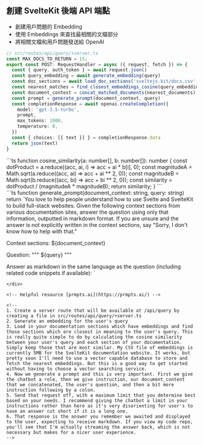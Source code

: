 ## <carbon-bare-metal-server /> 創建 SvelteKit 後端 API 端點 <!-- Create SvelteKit back-end API endpoint  -->

- <carbon-3d-print-mesh /> 創建用戶問題的 Embedding <!-- Create embedding of user's query -->
- <fluent-mdl2-documentation /> 使用 Embeddings 來查找最相關的文檔部分 <!-- Use embeddings to find most relevant documentation sections -->
- <carbon-chat /> 將相關文檔和用戶問題發送給 OpenAI <!-- Send relevant documentation and user's question to OpenAI -->

```ts {all|4-5|6-7|8-9|8-9|10-17}
// src/routes/api/query/+server.ts
const MAX_DOCS_TO_RETURN = 15;
export const POST: RequestHandler = async ({ request, fetch }) => {
  const { query, auth_token } = await request.json()
  const query_embedding = await generate_embedding(query)
  const doc_sections = await load_doc_sections('sveltejs.kit/docs.csv', fetch)
  const nearest_matches = find_closest_embeddings_cosine(query_embedding, doc_sections, MAX_DOCS_TO_RETURN)
  const document_context = concat_matched_documents(nearest_documents)
  const prompt = generate_prompt(document_context, query)
  const completionResponse = await openai.createCompletion({
    model: 'gpt-3.5-turbo',
    prompt,
    max_tokens: 1000,
    temperature: 0,
  })
  const { choices: [{ text }] } = completionResponse.data
  return json(text)
}
```

<div fixed bottom-10 left-10 right-10 border="~ green" shadow v-if="$slidev.nav.clicks === 2">
```ts
function cosine_similarity(a: number[], b: number[]): number {
  const dotProduct = a.reduce((acc, ai, i) => acc + ai * b[i], 0);
  const magnitudeA = Math.sqrt(a.reduce((acc, ai) => acc + ai ** 2, 0));
  const magnitudeB = Math.sqrt(b.reduce((acc, bi) => acc + bi ** 2, 0));
  const similarity = dotProduct / (magnitudeA * magnitudeB);
  return similarity;
}
```
</div>

<div fixed top-2 left-10 right-10 border="~ green" shadow v-if="$slidev.nav.clicks === 4">
```ts
function generate_prompt(document_context: string, query: string)
  return `You love to help people understand how to use Svelte and SvelteKit to build full-stack websites. Given the following context sections from various documentation sites, answer the question using only that information, outputted in markdown format. If you are unsure and the answer is not explicitly written in the context sections, say "Sorry, I don't know how to help with that."

Context sections:
${document_context}

Question: """
${query}
"""

Answer as markdown in the same language as the question (including related code snippets if available):
`
```
</div>

<!-- Helpful resource [prmpts.ai](https://prmpts.ai/) -->

<!-- 
1. Create a server route that will be available at /api/query by creating a file in src/routes/api/query/+server.ts 
2. Generate an embedding for the user's query
3. Load in your documentation sections which have embeddings and find those sections which are closest in meaning to the user's query. This is really quite simple to do by calculating the cosine similarity between your user's query and each section of your documentation. Simply keep those that are most similar. My CSV file of embeddings is currently 5MB for the SvelteKit documentation website. It works, but pretty soon I'll need to use a vector capable database to store and fetch the nearest embeddings. But this is a good way to get started without having to choose a vector searching service.
4. Now we generate a prompt and this is very important. First we give the chatbot a role, then we give instruction, our document_content that we concatenated, the user's question, and then a bit more instruction following by a colon.
5. Send that request off, with a maximum limit that you determine best based on your needs. I recommend giving the chatbot a limit in your instructions rather than here as it's very disorienting for user's to have an answer cut short if it is a long one.
6. That response is the answer you remember we awaited and displayed to the user, expecting to receive markdown. If you view my code repo, you'll see that I'm actually streaming the answer back, which is not necessary but makes for a nicer user experience.
-->


